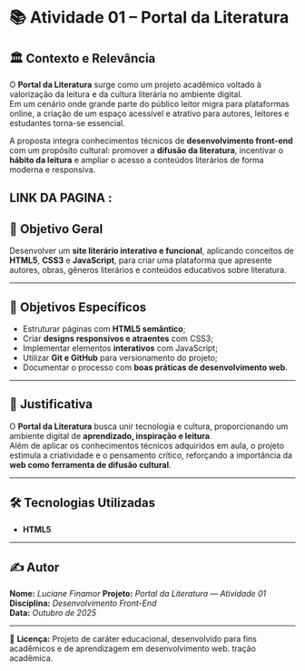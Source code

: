 # 📚 Atividade 01 – Portal da Literatura

## 🏛️ Contexto e Relevância

O **Portal da Literatura** surge como um projeto acadêmico voltado à valorização da leitura e da cultura literária no ambiente digital.  
Em um cenário onde grande parte do público leitor migra para plataformas online, a criação de um espaço acessível e atrativo para autores, leitores e estudantes torna-se essencial.

A proposta integra conhecimentos técnicos de **desenvolvimento front-end** com um propósito cultural: promover a **difusão da literatura**, incentivar o **hábito da leitura** e ampliar o acesso a conteúdos literários de forma moderna e responsiva.

LINK DA PAGINA : 
---

## 🎯 Objetivo Geral

Desenvolver um **site literário interativo e funcional**, aplicando conceitos de **HTML5**, **CSS3** e **JavaScript**, para criar uma plataforma que apresente autores, obras, gêneros literários e conteúdos educativos sobre literatura.

---

## 🧠 Objetivos Específicos

- Estruturar páginas com **HTML5 semântico**;  
- Criar **designs responsivos e atraentes** com CSS3;  
- Implementar elementos **interativos** com JavaScript;  
- Utilizar **Git e GitHub** para versionamento do projeto;  
- Documentar o processo com **boas práticas de desenvolvimento web**.

---

## 📖 Justificativa

O **Portal da Literatura** busca unir tecnologia e cultura, proporcionando um ambiente digital de **aprendizado, inspiração e leitura**.  
Além de aplicar os conhecimentos técnicos adquiridos em aula, o projeto estimula a criatividade e o pensamento crítico, reforçando a importância da **web como ferramenta de difusão cultural**.

---

## 🛠️ Tecnologias Utilizadas

- **HTML5**  

---

## ✍️ Autor

**Nome:** *Luciane Finamor* 
**Projeto:** *Portal da Literatura — Atividade 01*  
**Disciplina:** *Desenvolvimento Front-End*  
**Data:** *Outubro de 2025*

---

📄 **Licença:** Projeto de caráter educacional, desenvolvido para fins acadêmicos e de aprendizagem em desenvolvimento web.
tração acadêmica.
